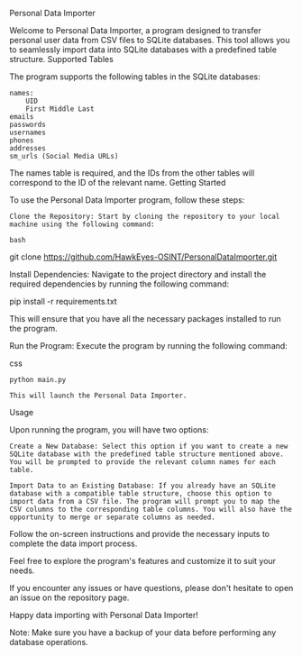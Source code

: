 Personal Data Importer

Welcome to Personal Data Importer, a program designed to transfer personal user data from CSV files to SQLite databases. This tool allows you to seamlessly import data into SQLite databases with a predefined table structure.
Supported Tables

The program supports the following tables in the SQLite databases:

    names:
        UID
        First Middle Last
    emails
    passwords
    usernames
    phones
    addresses
    sm_urls (Social Media URLs)

The names table is required, and the IDs from the other tables will correspond to the ID of the relevant name.
Getting Started

To use the Personal Data Importer program, follow these steps:

    Clone the Repository: Start by cloning the repository to your local machine using the following command:

    bash

git clone https://github.com/HawkEyes-OSINT/PersonalDataImporter.git

Install Dependencies: Navigate to the project directory and install the required dependencies by running the following command:

pip install -r requirements.txt

This will ensure that you have all the necessary packages installed to run the program.

Run the Program: Execute the program by running the following command:

css

    python main.py

    This will launch the Personal Data Importer.

Usage

Upon running the program, you will have two options:

    Create a New Database: Select this option if you want to create a new SQLite database with the predefined table structure mentioned above. You will be prompted to provide the relevant column names for each table.

    Import Data to an Existing Database: If you already have an SQLite database with a compatible table structure, choose this option to import data from a CSV file. The program will prompt you to map the CSV columns to the corresponding table columns. You will also have the opportunity to merge or separate columns as needed.

Follow the on-screen instructions and provide the necessary inputs to complete the data import process.

Feel free to explore the program's features and customize it to suit your needs.

If you encounter any issues or have questions, please don't hesitate to open an issue on the repository page.

Happy data importing with Personal Data Importer!

Note: Make sure you have a backup of your data before performing any database operations.
